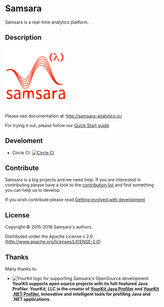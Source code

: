 # Samsara

Samsara is a real-time analytics platform.

## Description

![Samsara logo](/docs/logos/logo1/samsara-logo-400.png)

Please see documentation at: http://samsara-analytics.io/

For trying it out, please follow our [Quick Start guide](/docs/quick-start.md)

## Develoment

  * Circle CI: [![Circle CI](https://circleci.com/gh/samsara/samsara/tree/master.svg?style=svg)](https://circleci.com/gh/samsara/samsara/tree/master)

## Contribute

Samsara is a big projects and we need help. If you are interested
in contributing please have a look to the [contribution list](HELP-US.md) and
find something you can help us to develop.

If you wish contribute please read [Getting involved with development](/docs/development/get-involved.md)

## License

Copyright © 2015-2016 Samsara's authors.

Distributed under the Apache License v 2.0 (http://www.apache.org/licenses/LICENSE-2.0)


## Thanks

Many thanks to:

  * ![YourKit logo](/docs/images/yklogo.png) for supporting Samsara's OpenSource development.
    **YourKit supports open source projects with its full-featured Java Profiler.
    YourKit, LLC is the creator of <a href="https://www.yourkit.com/java/profiler/index.jsp">YourKit Java Profiler</a> and <a href="https://www.yourkit.com/.net/profiler/index.jsp">YourKit .NET Profiler</a>, innovative and intelligent tools for profiling Java and .NET applications.**
